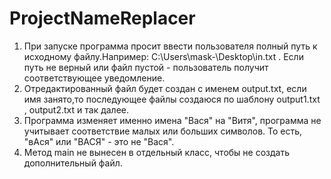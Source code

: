 # ProjectNameReplacer
1) При запуске программа просит ввести пользователя полный путь к исходному файлу.Например: C:\Users\mask-\Desktop\in.txt . Если путь не верный или файл пустой - пользователь получит соответствующее уведомление.
2) Отредактированный файл будет создан с именем output.txt, если имя занято,то последующее файлы создаюся по шаблону output1.txt , output2.txt и так далее.
3) Программа изменяет именно имена "Вася" на "Витя", программа не учитывает соответствие малых или больших символов. То есть, "вАся" или "ВАСЯ" - это не "Вася".
4) Метод main не вынесен в отдельный класс, чтобы не создать дополнительный файл.
